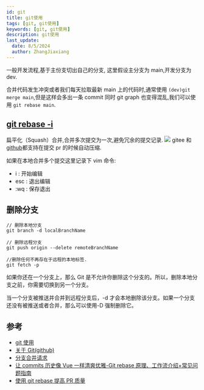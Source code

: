 ```yaml
---
id: git
title: git使用
tags: [git, git使用]
keywords: [git, git使用]
description: git使用
last_update:
  date: 8/5/2024
  author: ZhangJiaxiang
---
```


一般开发流程,基于主份支切出自己的分支, 这里假设主分支为 main,开发分支为 dev.

合并代码发生冲突或者我们每天拉取最新 main 上的代码时,通常使用 `(dev)git merge main`,但是这样会多出一条 commit 同时 git graph 也变得混乱,我们可以使用 `git rebase main`.

## [git rebase -i](https://docs.github.com/zh/get-started/using-git/using-git-rebase-on-the-command-line)

扁平化（Squash）合并,合并多次提交为一次,避免冗余的提交记录.
![](https://png.zjiaxiang.cn/blog/202408041759560.png)
gitee 和[github](https://docs.github.com/zh/repositories/configuring-branches-and-merges-in-your-repository/configuring-pull-request-merges/configuring-commit-squashing-for-pull-requests)都支持在提交 pr 的时候自动压缩.

如果在本地合并多个提交这里记录下 vim 命令:

- i : 开始编辑
- esc : 退出编辑
- :wq : 保存退出

## 删除分支

```
// 删除本地分支
git branch -d localBranchName

// 删除远程分支
git push origin --delete remoteBranchName

//删除任何不再存在于远程的本地标签.
git fetch -p
```

如果你还在一个分支上，那么 Git 是不允许你删除这个分支的。所以，删除本地分支之前，你需要切换到另一个分支。

当一个分支被推送并合并到远程分支后，-d 才会本地删除该分支。如果一个分支还没有被推送或者合并，那么可以使用-D 强制删除它。

## 参考

- [git 使用](https://git-scm.com/docs)
- [关于 Git(github)](https://docs.github.com/zh/get-started/using-git/about-git)
- [分支合并请求](https://segmentfault.com/a/1190000040941132)
- [让 commits 历史像 Vue 一样清爽优雅-Git rebase 原理、工作流介绍+常见问题指南](https://juejin.cn/post/6933247925057224712#heading-13)
- [使用 git rebase 提高 PR 质量](https://juejin.cn/post/6844903497645686797#heading-3)
